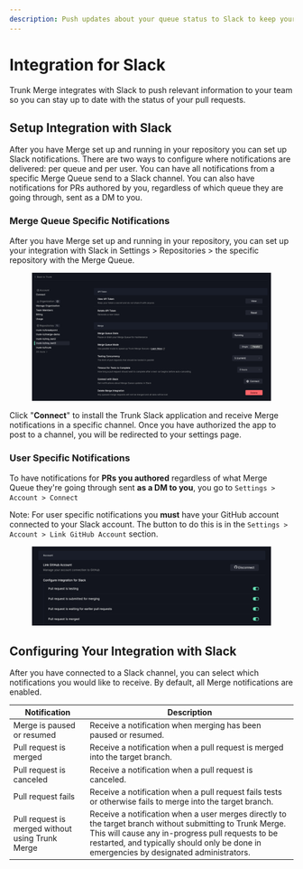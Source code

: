 ```yaml
---
description: Push updates about your queue status to Slack to keep your team informed.
---
```


# Integration for Slack

Trunk Merge integrates with Slack to push relevant information to your team so you can stay up to date with the status of your pull requests.

## Setup Integration with Slack

After you have Merge set up and running in your repository you can set up Slack notifications. There are two ways to configure where notifications are delivered: per queue and per user. You can have all notifications from a specific Merge Queue send to a Slack channel. You can also have notifications for PRs authored by you, regardless of which queue they are going through, sent as a DM to you.

### Merge Queue Specific Notifications

After you have Merge set up and running in your repository, you can set up your integration with Slack in Settings > Repositories > the specific repository with the Merge Queue.

<figure><img src="./enable-parallel-mode.png" alt=""><figcaption></figcaption></figure>

Click "**Connect**" to install the Trunk Slack application and receive Merge notifications in a specific channel. Once you have authorized the app to post to a channel, you will be redirected to your settings page.

### User Specific Notifications

To have notifications for **PRs you authored** regardless of what Merge Queue they're going through sent **as a DM to you**, you go to `Settings > Account > Connect`

Note: For user specific notifications you **must** have your GitHub account connected to your Slack account. The button to do this is in the `Settings > Account > Link GitHub Account` section.

<figure><img src="./image-6.png" alt=""><figcaption></figcaption></figure>

## Configuring Your Integration with Slack

After you have connected to a Slack channel, you can select which notifications you would like to receive. By default, all Merge notifications are enabled.

| Notification                                     | Description                                                                                                                                                                                                                                              |
| ------------------------------------------------ | -------------------------------------------------------------------------------------------------------------------------------------------------------------------------------------------------------------------------------------------------------- |
| Merge is paused or resumed                       | Receive a notification when merging has been paused or resumed.                                                                                                                                                                                          |
| Pull request is merged                           | Receive a notification when a pull request is merged into the target branch.                                                                                                                                                                             |
| Pull request is canceled                         | Receive a notification when a pull request is canceled.                                                                                                                                                                                                  |
| Pull request fails                               | Receive a notification when a pull request fails tests or otherwise fails to merge into the target branch.                                                                                                                                               |
| Pull request is merged without using Trunk Merge | Receive a notification when a user merges directly to the target branch without submitting to Trunk Merge. This will cause any in-progress pull requests to be restarted, and typically should only be done in emergencies by designated administrators. |
